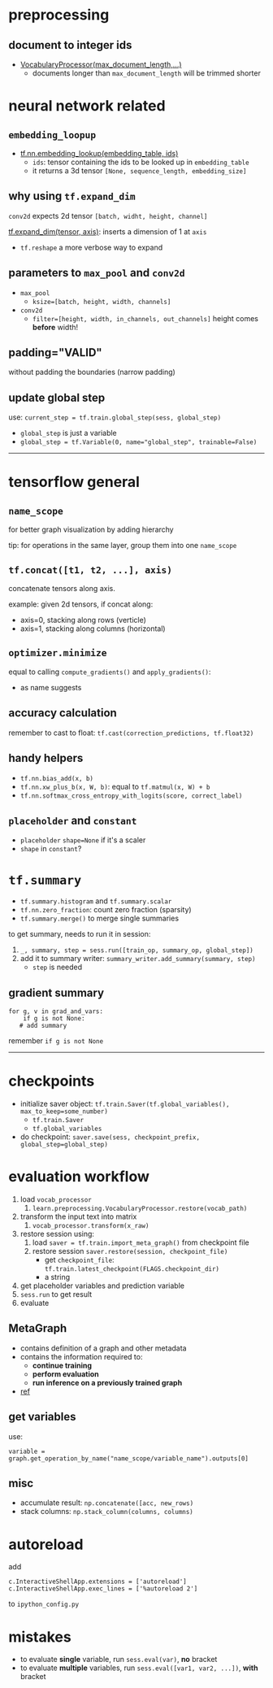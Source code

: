 # preprocessing

## document to integer ids

- [VocabularyProcessor(max_document_length,...)](http://tflearn.org/data_utils/#vocabulary-processor)
  - documents longer than `max_document_length` will be trimmed shorter

  
# neural network related

## `embedding_loopup`

- [tf.nn.embedding_lookup(embedding_table, ids)](https://www.tensorflow.org/api_docs/python/tf/nn/embedding_lookup)
  - `ids`: tensor containing the ids to be looked up in `embedding_table`
  - it returns a 3d tensor `[None, sequence_length, embedding_size]`

## why using `tf.expand_dim`

`conv2d` expects 2d tensor `[batch, widht, height, channel]`
 
[tf.expand_dim(tensor, axis)](https://www.tensorflow.org/api_docs/python/tf/expand_dims): inserts a dimension of 1 at `axis`

- `tf.reshape` a more verbose way to expand

## parameters to `max_pool` and `conv2d`

- `max_pool`
  - `ksize=[batch, height, width, channels]`
- `conv2d`
  - `filter=[height, width, in_channels, out_channels]`
height comes **before** width!

## padding="VALID"

without padding the boundaries (narrow padding)

## update global step

use: `current_step = tf.train.global_step(sess, global_step)`

- `global_step` is just a variable
- `global_step = tf.Variable(0, name="global_step", trainable=False)`

----------------------


# tensorflow general

## `name_scope`
  
for better graph visualization by adding hierarchy

tip: for operations in the same layer, group them into one `name_scope`

## `tf.concat([t1, t2, ...], axis)`

concatenate tensors along axis. 

example: given 2d tensors, if concat along:

- axis=0, stacking along rows (verticle)
- axis=1, stacking along columns (horizontal)

## `optimizer.minimize`

equal to calling `compute_gradients()` and `apply_gradients()`:

- as name suggests

## accuracy calculation

remember to cast to float: `tf.cast(correction_predictions, tf.float32)`

## handy helpers

- `tf.nn.bias_add(x, b)`
- `tf.nn.xw_plus_b(x, W, b)`: equal to `tf.matmul(x, W) + b`
- `tf.nn.softmax_cross_entropy_with_logits(score, correct_label)`


## `placeholder` and `constant`

  - `placeholder` `shape=None` if it's a scaler
  - `shape` in `constant`?


# `tf.summary`

- `tf.summary.histogram` and `tf.summary.scalar`
- `tf.nn.zero_fraction`: count zero fraction (sparsity)
- `tf.summary.merge()` to merge single summaries

to get summary, needs to run it in session:

1. `_, summary, step = sess.run([train_op, summary_op, global_step])`
2. add it to summary writer: `summary_writer.add_summary(summary, step)`
   - `step` is needed


## gradient summary

    for g, v in grad_and_vars:
    	if g is not None:
	   # add summary


remember `if g is not None`

----------------------

# checkpoints

- initialize saver object: `tf.train.Saver(tf.global_variables(), max_to_keep=some_number)`
  - `tf.train.Saver`
  - `tf.global_variables`
- do checkpoint: `saver.save(sess, checkpoint_prefix, global_step=global_step)`


# evaluation workflow

1. load `vocab_processor`
   1. `learn.preprocessing.VocabularyProcessor.restore(vocab_path)`
1. transform the input text into matrix
   1. `vocab_processor.transform(x_raw)`
1. restore session using:
   1. load `saver = tf.train.import_meta_graph()` from checkpoint file
   1. restore session `saver.restore(session, checkpoint_file)`
      - get `checkpoint_file`: `tf.train.latest_checkpoint(FLAGS.checkpoint_dir)`
      - a string
1. get placeholder variables and prediction variable
1. `sess.run` to get result
1. evaluate

## MetaGraph

- contains definition of a graph and other metadata
- contains the information required to:
  - **continue training**
  - **perform evaluation**
  - **run inference on a previously trained graph**
- [ref](https://www.tensorflow.org/programmers_guide/meta_graph)

## get variables

use:

    	
    variable = graph.get_operation_by_name("name_scope/variable_name").outputs[0]

## misc

- accumulate result: `np.concatenate([acc, new_rows)`
- stack columns: `np.stack_column(columns, columns)`

# autoreload

add 
    
    c.InteractiveShellApp.extensions = ['autoreload']
    c.InteractiveShellApp.exec_lines = ['%autoreload 2']

to `ipython_config.py`

# mistakes

- to evaluate **single** variable, run `sess.eval(var)`, **no** bracket
- to evaluate **multiple** variables, run `sess.eval([var1, var2, ...])`, **with** bracket
